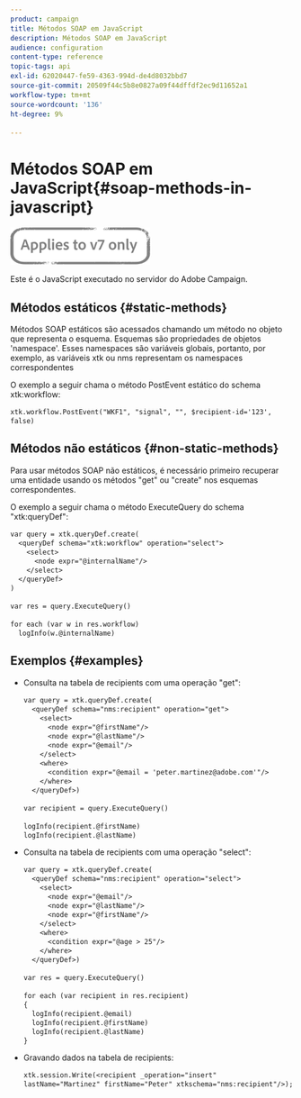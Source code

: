 ```yaml
---
product: campaign
title: Métodos SOAP em JavaScript
description: Métodos SOAP em JavaScript
audience: configuration
content-type: reference
topic-tags: api
exl-id: 62020447-fe59-4363-994d-de4d8032bbd7
source-git-commit: 20509f44c5b8e0827a09f44dffdf2ec9d11652a1
workflow-type: tm+mt
source-wordcount: '136'
ht-degree: 9%

---
```


# Métodos SOAP em JavaScript{#soap-methods-in-javascript}

![](../../assets/v7-only.svg)

Este é o JavaScript executado no servidor do Adobe Campaign.

## Métodos estáticos {#static-methods}

Métodos SOAP estáticos são acessados chamando um método no objeto que representa o esquema. Esquemas são propriedades de objetos &#39;namespace&#39;. Esses namespaces são variáveis globais, portanto, por exemplo, as variáveis xtk ou nms representam os namespaces correspondentes

O exemplo a seguir chama o método PostEvent estático do schema xtk:workflow:

```
xtk.workflow.PostEvent("WKF1", "signal", "", $recipient-id='123', false) 
```

## Métodos não estáticos {#non-static-methods}

Para usar métodos SOAP não estáticos, é necessário primeiro recuperar uma entidade usando os métodos &quot;get&quot; ou &quot;create&quot; nos esquemas correspondentes.

O exemplo a seguir chama o método ExecuteQuery do schema &quot;xtk:queryDef&quot;:

```
var query = xtk.queryDef.create(
  <queryDef schema="xtk:workflow" operation="select">
    <select>
      <node expr="@internalName"/>
    </select>
  </queryDef>
)

var res = query.ExecuteQuery()

for each (var w in res.workflow) 
  logInfo(w.@internalName)
```

## Exemplos {#examples}

* Consulta na tabela de recipients com uma operação &quot;get&quot;:

   ```
   var query = xtk.queryDef.create(  
     <queryDef schema="nms:recipient" operation="get">    
       <select>      
         <node expr="@firstName"/>      
         <node expr="@lastName"/>      
         <node expr="@email"/>    
       </select>    
       <where>      
         <condition expr="@email = 'peter.martinez@adobe.com'"/>    
       </where>  
     </queryDef>)
   
   var recipient = query.ExecuteQuery()
   
   logInfo(recipient.@firstName)
   logInfo(recipient.@lastName)
   ```

* Consulta na tabela de recipients com uma operação &quot;select&quot;:

   ```
   var query = xtk.queryDef.create(  
     <queryDef schema="nms:recipient" operation="select">    
       <select>      
         <node expr="@email"/>      
         <node expr="@lastName"/>      
         <node expr="@firstName"/>    
       </select>    
       <where>      
         <condition expr="@age > 25"/>    
       </where>    
     </queryDef>)
   
   var res = query.ExecuteQuery()
   
   for each (var recipient in res.recipient) 
   {  
     logInfo(recipient.@email)  
     logInfo(recipient.@firstName)  
     logInfo(recipient.@lastName)
   }
   ```

* Gravando dados na tabela de recipients:

   ```
   xtk.session.Write(<recipient _operation="insert" lastName="Martinez" firstName="Peter" xtkschema="nms:recipient"/>);
   ```
